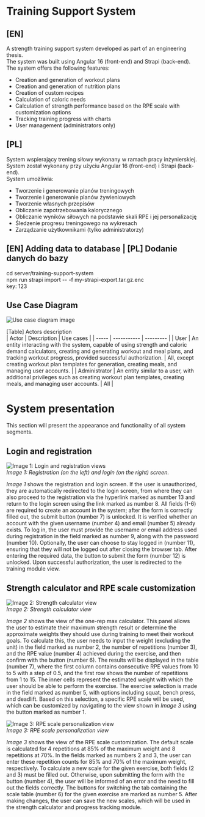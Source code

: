 # Training Support System

## [EN]
A strength training support system developed as part of an engineering thesis.  
The system was built using Angular 16 (front-end) and Strapi (back-end).  
The system offers the following features:
* Creation and generation of workout plans
* Creation and generation of nutrition plans
* Creation of custom recipes
* Calculation of caloric needs
* Calculation of strength performance based on the RPE scale with customization options
* Tracking training progress with charts
* User management (administrators only)

## [PL]
System wspierający trening siłowy wykonany w ramach pracy inżynierskiej.  
System został wykonany przy użyciu Angular 16 (front-end) i Strapi (back-end).  
System umożliwia:
* Tworzenie i generowanie planów treningowych
* Tworzenie i generowanie planów żywieniowych
* Tworzenie własnych przepisów
* Obliczanie zapotrzebowania kalorycznego
* Obliczanie wyników siłowych na podstawie skali RPE i jej personalizację
* Śledzenie progresu treningowego na wykresach
* Zarządzanie użytkownikami (tylko administratorzy)

## [EN] Adding data to database | [PL] Dodanie danych do bazy
cd server/training-support-system  
npm run strapi import -- -f my-strapi-export.tar.gz.enc  
key: 123

## Use Case Diagram
![Use case diagram image](https://github.com/user-attachments/assets/40c08d57-9ad2-43e0-9c6f-32e05b796144)  

[Table] Actors description  
| Actor | Description | Use cases |
| ----- | ----------- | --------- |
| User | An entity interacting with the system, capable of using strength and caloric demand calculators, creating and generating workout and meal plans, and tracking workout progress, provided successful authorization. | All, except creating workout plan templates for generation, creating meals, and managing user accounts. |
| Administrator | An entity similar to a user, with additional privileges such as creating workout plan templates, creating meals, and managing user accounts. | All |

# System presentation
This section will present the appearance and functionality of all system segments.

## Login and registration
![Image 1: Login and registration views](https://github.com/user-attachments/assets/1a197b21-d2f2-485f-8caa-acd26536e676)  
*Image 1: Registration (on the left) and login (on the right) screen.*  

*Image 1* shows the registration and login screen. If the user is unauthorized, they are automatically redirected to the login screen, from where they can also proceed to the registration via the hyperlink marked as number 13 and return to the login screen using the link marked as number 8. All fields (1-6) are required to create an account in the system; after the form is correctly filled out, the submit button (number 7) is unlocked. It is verified whether an account with the given username (number 4) and email (number 5) already exists. To log in, the user must provide the username or email address used during registration in the field marked as number 9, along with the password (number 10). Optionally, the user can choose to stay logged in (number 11), ensuring that they will not be logged out after closing the browser tab. After entering the required data, the button to submit the form (number 12) is unlocked. Upon successful authorization, the user is redirected to the training module view.

## Strength calculator and RPE scale customization
![Image 2: Strength calculator view](https://github.com/user-attachments/assets/ee52c75f-c02a-4a71-8788-ee6d73e49d9f)  
*Image 2: Strength calculator view*  

*Image 2* shows the view of the one-rep max calculator. This panel allows the user to estimate their maximum strength result or determine the approximate weights they should use during training to meet their workout goals. To calculate this, the user needs to input the weight (excluding the unit) in the field marked as number 2, the number of repetitions (number 3), and the RPE value (number 4) achieved during the exercise, and then confirm with the button (number 6). The results will be displayed in the table (number 7), where the first column contains consecutive RPE values from 10 to 5 with a step of 0.5, and the first row shows the number of repetitions from 1 to 15. The inner cells represent the estimated weight with which the user should be able to perform the exercise. The exercise selection is made in the field marked as number 5, with options including squat, bench press, and deadlift. Based on this selection, a specific RPE scale will be used, which can be customized by navigating to the view shown in *Image 3* using the button marked as number 1.  

![Image 3: RPE scale personalization view](https://github.com/user-attachments/assets/bef00723-7e90-4949-8a12-c7f6d8c3c9c1)  
*Image 3: RPE scale personalization view*  

*Image 3* shows the view of the RPE scale customization. The default scale is calculated for 4 repetitions at 85% of the maximum weight and 8 repetitions at 70%. In the fields marked as numbers 2 and 3, the user can enter these repetition counts for 85% and 70% of the maximum weight, respectively. To calculate a new scale for the given exercise, both fields (2 and 3) must be filled out. Otherwise, upon submitting the form with the button (number 4), the user will be informed of an error and the need to fill out the fields correctly. The buttons for switching the tab containing the scale table (number 6) for the given exercise are marked as number 5. After making changes, the user can save the new scales, which will be used in the strength calculator and progress tracking module.


